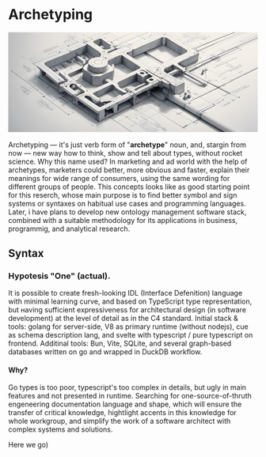 # Archetyping

![AI generated mood](https://github.com/archetyping/.github/blob/main/profile/illustration-of-the-abstract-concept-of-complexity-and-precision-represented-modularly-highlighted-187359977.png)

Archetyping — it's just verb form of "**archetype**" noun, and, stargin from now — new way how to think, show and tell about types, without rocket science. Why this name used? In marketing and ad world with the help of archetypes, marketers could better, more obvious and faster, explain their meanings for wide range of consumers, using the same wording for different groups of people. This concepts looks like as good starting point for this reserch, whose main purpose is to find better symbol and sign systems or syntaxes on habitual use cases and programming languages. Later, i have plans to develop new ontology management software stack, combined with a suitable methodology for its applications in business, programmig, and analytical research.

## Syntax

### Hypotesis "One" (actual).

It is possible to create fresh-looking IDL (Interface Defenition) language with minimal learning curve, and based on TypeScript type representation, but нaving sufficient expressiveness for architectural design (in software development) at the level of detail as in the C4 standard. Initial stack & tools: golang for server-side, V8 as primary runtime (without nodejs), cue as schema description lang, and svelte with typescript / pure typescript on frontend. Additinal tools: Bun, Vite, SQLite, and several graph-based databases written on go and wrapped in DuckDB workflow.

#### Why?

Go types is too poor, typescript's too complex in details, but ugly in main features and not presented in runtime. Searching for one-source-of-thruth engeneering documentation language and shape, which will ensure the transfer of critical knowledge, hightlight accents in this knowledge for whole workgroup, and simplify the work of a software architect with complex systems and solutions.

Here we go)
